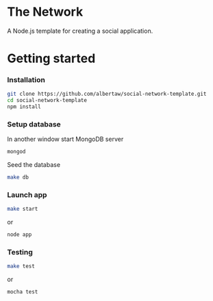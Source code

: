 # The Network

A Node.js template for creating a social application. 

# Getting started

### Installation
```bash
git clone https://github.com/albertaw/social-network-template.git
cd social-network-template
npm install
```
### Setup database
In another window start MongoDB server
```bash
mongod
```
Seed the database 
```bash
make db
```

### Launch app
```bash
make start
```
or
```bash
node app
```

### Testing
```bash
make test
```
or
```bash
mocha test
```